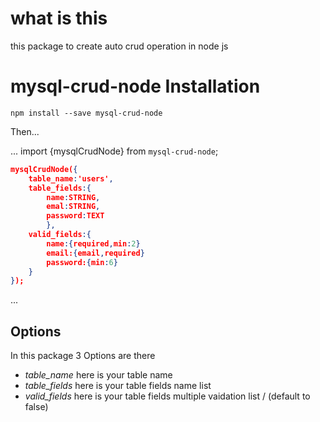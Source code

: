 # what is this
this package to create auto crud operation in node js
# mysql-crud-node Installation
`npm install --save mysql-crud-node`

Then...

...
import {mysqlCrudNode} from `mysql-crud-node`;
```json
mysqlCrudNode({
    table_name:'users',
    table_fields:{
        name:STRING,
        emal:STRING,
        password:TEXT
        },
    valid_fields:{
        name:{required,min:2}
        email:{email,required}
        password:{min:6}
    }
});
```
...

## Options

In this package 3 Options are there

* *table_name* here is your table name 
* *table_fields* here is your table fields name list
* *valid_fields* here is your table fields multiple vaidation list / (default to false)

